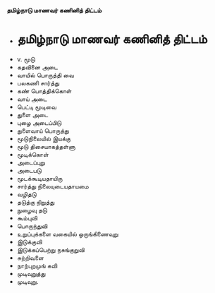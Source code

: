 **தமிழ்நாடு மாணவர் கணினித் திட்டம்**
- # தமிழ்நாடு மாணவர் கணினித் திட்டம்
- v. மூடு
- கதவினை அடை
- வாயில் பொருத்தி வை
- பலகணி சார்த்து
- கண் பொத்திக்கொள்
- வாய் அடை
- பெட்டி மூடிவை
- துளை அடை
- புழை அடைப்பிடு
- துளைவாய் பொருத்து
- மூடுநிலையில் இயக்கு
- மூடு திசையாகத்தள்ளு
- மூடிக்கொள்
- அடைப்புறு
- அடைபடு
- மூடக்கூடியதாயிரு
- சார்த்து நிலையுடையதாயமை
- வழிதடு
- தடுத்கு நிறுத்து
- நுழைவு தடு
- கூம்புவி
- பொருந்துவி
- உறுப்புக்களை வகையில் ஒருங்கிணைவுறு
- இடுக்குவி
- இடுக்கப்பெற்று நசுங்குறுவி
- சுற்றிவளை
- நாற்புறமுங் கவி
- முடிவுறுத்து
- முடிவுறு.

